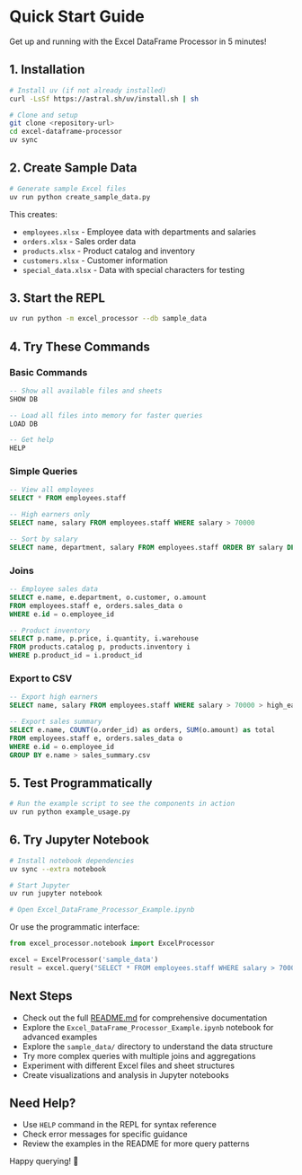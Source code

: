 # Quick Start Guide

Get up and running with the Excel DataFrame Processor in 5 minutes!

## 1. Installation

```bash
# Install uv (if not already installed)
curl -LsSf https://astral.sh/uv/install.sh | sh

# Clone and setup
git clone <repository-url>
cd excel-dataframe-processor
uv sync
```

## 2. Create Sample Data

```bash
# Generate sample Excel files
uv run python create_sample_data.py
```

This creates:
- `employees.xlsx` - Employee data with departments and salaries
- `orders.xlsx` - Sales order data
- `products.xlsx` - Product catalog and inventory
- `customers.xlsx` - Customer information
- `special_data.xlsx` - Data with special characters for testing

## 3. Start the REPL

```bash
uv run python -m excel_processor --db sample_data
```

## 4. Try These Commands

### Basic Commands
```sql
-- Show all available files and sheets
SHOW DB

-- Load all files into memory for faster queries
LOAD DB

-- Get help
HELP
```

### Simple Queries
```sql
-- View all employees
SELECT * FROM employees.staff

-- High earners only
SELECT name, salary FROM employees.staff WHERE salary > 70000

-- Sort by salary
SELECT name, department, salary FROM employees.staff ORDER BY salary DESC
```

### Joins
```sql
-- Employee sales data
SELECT e.name, e.department, o.customer, o.amount
FROM employees.staff e, orders.sales_data o
WHERE e.id = o.employee_id

-- Product inventory
SELECT p.name, p.price, i.quantity, i.warehouse
FROM products.catalog p, products.inventory i
WHERE p.product_id = i.product_id
```

### Export to CSV
```sql
-- Export high earners
SELECT name, salary FROM employees.staff WHERE salary > 70000 > high_earners.csv

-- Export sales summary
SELECT e.name, COUNT(o.order_id) as orders, SUM(o.amount) as total
FROM employees.staff e, orders.sales_data o
WHERE e.id = o.employee_id
GROUP BY e.name > sales_summary.csv
```

## 5. Test Programmatically

```bash
# Run the example script to see the components in action
uv run python example_usage.py
```

## 6. Try Jupyter Notebook

```bash
# Install notebook dependencies
uv sync --extra notebook

# Start Jupyter
uv run jupyter notebook

# Open Excel_DataFrame_Processor_Example.ipynb
```

Or use the programmatic interface:

```python
from excel_processor.notebook import ExcelProcessor

excel = ExcelProcessor('sample_data')
result = excel.query("SELECT * FROM employees.staff WHERE salary > 70000")
```

## Next Steps

- Check out the full [README.md](README.md) for comprehensive documentation
- Explore the `Excel_DataFrame_Processor_Example.ipynb` notebook for advanced examples
- Explore the `sample_data/` directory to understand the data structure
- Try more complex queries with multiple joins and aggregations
- Experiment with different Excel files and sheet structures
- Create visualizations and analysis in Jupyter notebooks

## Need Help?

- Use `HELP` command in the REPL for syntax reference
- Check error messages for specific guidance
- Review the examples in the README for more query patterns

Happy querying! 🚀